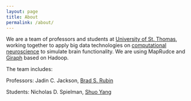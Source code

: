 ```yaml
---
layout: page
title: About
permalink: /about/
---
```


We are a team of professors and students at
[University of St. Thomas](http://www.stthomas.edu/), working together
to apply big data technologies on
[computational neuroscience](http://en.wikipedia.org/wiki/Computational_neuroscience)
to simulate brain functionality. We are using MapRudce and [Giraph](http://giraph.apache.org/)
based on Hadoop.

The team includes:

Professors: Jadin C. Jackson,
[Brad S. Rubin](http://www.stthomas.edu/gradsoftware/about/faculty/brad-rubin.html)

Students: Nicholas D. Spielman, [Shuo Yang](https://github.com/imsure/)
